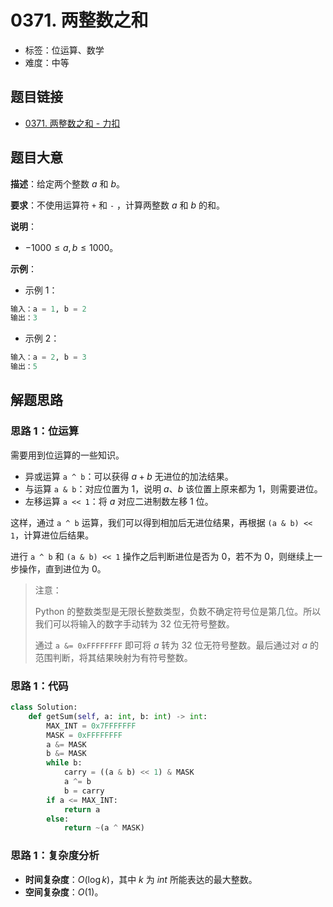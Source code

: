 # 0371. 两整数之和

- 标签：位运算、数学
- 难度：中等

## 题目链接

- [0371. 两整数之和 - 力扣](https://leetcode.cn/problems/sum-of-two-integers/)

## 题目大意

**描述**：给定两个整数 $a$ 和 $b$。

**要求**：不使用运算符 `+` 和 `-` ，计算两整数 $a$ 和 $b$ 的和。

**说明**：

- $-1000 \le a, b \le 1000$。

**示例**：

- 示例 1：

```python
输入：a = 1, b = 2
输出：3
```

- 示例 2：

```python
输入：a = 2, b = 3
输出：5
```

## 解题思路

### 思路 1：位运算

需要用到位运算的一些知识。

- 异或运算 `a ^ b`：可以获得 $a + b$ 无进位的加法结果。
- 与运算 `a & b`：对应位置为 $1$，说明 $a$、$b$ 该位置上原来都为 $1$，则需要进位。
- 左移运算 `a << 1`：将 $a$ 对应二进制数左移 $1$ 位。

这样，通过 `a ^ b` 运算，我们可以得到相加后无进位结果，再根据 `(a & b) << 1`，计算进位后结果。

进行 `a ^ b` 和 `(a & b) << 1` 操作之后判断进位是否为 $0$，若不为 $0$，则继续上一步操作，直到进位为 $0$。

> 注意：
>
> Python 的整数类型是无限长整数类型，负数不确定符号位是第几位。所以我们可以将输入的数字手动转为 $32$ 位无符号整数。
>
> 通过 `a &= 0xFFFFFFFF` 即可将 $a$ 转为 $32$ 位无符号整数。最后通过对 $a$ 的范围判断，将其结果映射为有符号整数。

### 思路 1：代码

```python
class Solution:
    def getSum(self, a: int, b: int) -> int:
        MAX_INT = 0x7FFFFFFF
        MASK = 0xFFFFFFFF
        a &= MASK
        b &= MASK
        while b:
            carry = ((a & b) << 1) & MASK
            a ^= b
            b = carry
        if a <= MAX_INT:
            return a
        else:
            return ~(a ^ MASK)
```

### 思路 1：复杂度分析

- **时间复杂度**：$O(\log k)$，其中 $k$ 为 $int$ 所能表达的最大整数。
- **空间复杂度**：$O(1)$。

